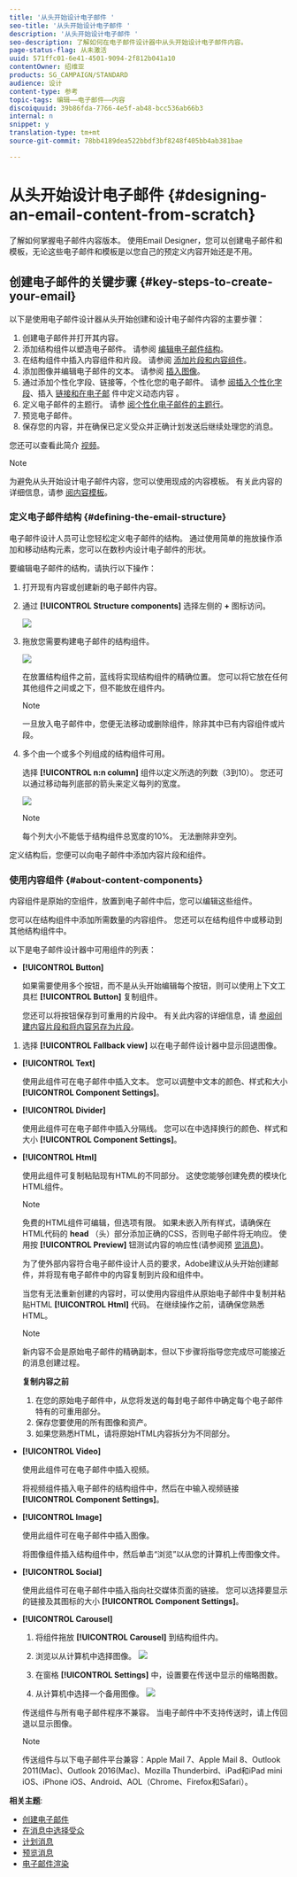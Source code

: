 ```yaml
---
title: '从头开始设计电子邮件 '
seo-title: '从头开始设计电子邮件 '
description: '从头开始设计电子邮件 '
seo-description: 了解如何在电子邮件设计器中从头开始设计电子邮件内容。
page-status-flag: 从未激活
uuid: 571ffc01-6e41-4501-9094-2f812b041a10
contentOwner: 绍维亚
products: SG_CAMPAIGN/STANDARD
audience: 设计
content-type: 参考
topic-tags: 编辑——电子邮件——内容
discoiquuid: 39b86fda-7766-4e5f-ab48-bcc536ab66b3
internal: n
snippet: y
translation-type: tm+mt
source-git-commit: 78bb4189dea522bbdf3bf8248f405bb4ab381bae

---
```



# 从头开始设计电子邮件 {#designing-an-email-content-from-scratch}

了解如何掌握电子邮件内容版本。 使用Email Designer，您可以创建电子邮件和模板，无论这些电子邮件和模板是以您自己的预定义内容开始还是不用。

## 创建电子邮件的关键步骤 {#key-steps-to-create-your-email}

以下是使用电子邮件设计器从头开始创建和设计电子邮件内容的主要步骤：

1. 创建电子邮件并打开其内容。
1. 添加结构组件以塑造电子邮件。 请参阅 [编辑电子邮件结构](../../designing/using/designing-from-scratch.md#defining-the-email-structure)。
1. 在结构组件中插入内容组件和片段。 请参阅 [添加片段和内容组件](../../designing/using/designing-from-scratch.md#defining-the-email-structure)。
1. 添加图像并编辑电子邮件的文本。 请参阅 [插入图像](../../designing/using/images.md#inserting-images)。
1. 通过添加个性化字段、链接等，个性化您的电子邮件。 请参 [阅插入个性化字段](../../designing/using/personalization.md#inserting-a-personalization-field)、插入 [链接和在电子邮](../../designing/using/links.md#inserting-a-link) 件中定义动态内容 [](../../designing/using/personalization.md#defining-dynamic-content-in-an-email)。
1. 定义电子邮件的主题行。 请参 [阅个性化电子邮件的主题行](../../designing/using/subject-line.md#defining-the-subject-line-of-an-email)。
1. 预览电子邮件。
1. 保存您的内容，并在确保已定义受众并正确计划发送后继续处理您的消息。

您还可以查看此简介 [视频](https://video.tv.adobe.com/v/22771/?autoplay=true&hidetitle=true&captions=chi_hans)。

>[!NOTE]
>
>为避免从头开始设计电子邮件内容，您可以使用现成的内容模板。 有关此内容的详细信息，请参 [阅内容模板](../../designing/using/using-reusable-content.md#content-templates)。

### 定义电子邮件结构 {#defining-the-email-structure}

电子邮件设计人员可让您轻松定义电子邮件的结构。 通过使用简单的拖放操作添加和移动结构元素，您可以在数秒内设计电子邮件的形状。

要编辑电子邮件的结构，请执行以下操作：

1. 打开现有内容或创建新的电子邮件内容。
1. 通过 **[!UICONTROL Structure components]** 选择左侧的 **+** 图标访问。

   ![](assets/email_designer_structure.png)

1. 拖放您需要构建电子邮件的结构组件。

   ![](assets/email_designer_structure_components.png)

   在放置结构组件之前，蓝线将实现结构组件的精确位置。 您可以将它放在任何其他组件之间或之下，但不能放在组件内。

   >[!NOTE]
   >
   >一旦放入电子邮件中，您便无法移动或删除组件，除非其中已有内容组件或片段。

1. 多个由一个或多个列组成的结构组件可用。

   选择 **[!UICONTROL n:n column]** 组件以定义所选的列数（3到10）。 您还可以通过移动每列底部的箭头来定义每列的宽度。

   ![](assets/email_designer_n-n-column.png)

   >[!NOTE]
   >
   >每个列大小不能低于结构组件总宽度的10%。 无法删除非空列。

定义结构后，您便可以向电子邮件中添加内容片段和组件。

### 使用内容组件 {#about-content-components}

内容组件是原始的空组件，放置到电子邮件中后，您可以编辑这些组件。

您可以在结构组件中添加所需数量的内容组件。 您还可以在结构组件中或移动到其他结构组件中。

以下是电子邮件设计器中可用组件的列表：

- **[!UICONTROL Button]**

   如果需要使用多个按钮，而不是从头开始编辑每个按钮，则可以使用上下文工具栏 **[!UICONTROL Button]** 复制组件。

   您还可以将按钮保存到可重用的片段中。 有关此内容的详细信息，请 [参阅创建内容片段](../../designing/using/using-reusable-content.md#creating-a-content-fragment)[和将内容另存为片段](../../designing/using/using-reusable-content.md#saving-content-as-a-fragment)。

1. 选择 **[!UICONTROL Fallback view]** 以在电子邮件设计器中显示回退图像。

- **[!UICONTROL Text]**

   使用此组件可在电子邮件中插入文本。 您可以调整中文本的颜色、样式和大小 **[!UICONTROL Component Settings]**。

- **[!UICONTROL Divider]**

   使用此组件可在电子邮件中插入分隔线。 您可以在中选择换行的颜色、样式和大小 **[!UICONTROL Component Settings]**。

- **[!UICONTROL Html]**

   使用此组件可复制粘贴现有HTML的不同部分。 这使您能够创建免费的模块化HTML组件。

   >[!NOTE]
   >
   >免费的HTML组件可编辑，但选项有限。 如果未嵌入所有样式，请确保在HTML代码的 **head** （头）部分添加正确的CSS，否则电子邮件将无响应。 使用按 **[!UICONTROL Preview]** 钮测试内容的响应性(请参阅预 [览消息](../../sending/using/previewing-messages.md))。

   为了使外部内容符合电子邮件设计人员的要求，Adobe建议从头开始创建邮件，并将现有电子邮件中的内容复制到片段和组件中。

   当您有无法重新创建的内容时，可以使用内容组件从原始电子邮件中复制并粘贴HTML **[!UICONTROL Html]** 代码。 在继续操作之前，请确保您熟悉HTML。

   <!-- A full example is presented below. -->

   >[!NOTE]
   >
   >新内容不会是原始电子邮件的精确副本，但以下步骤将指导您完成尽可能接近的消息创建过程。

   **复制内容之前**

   1. 在您的原始电子邮件中，从您将发送的每封电子邮件中确定每个电子邮件特有的可重用部分。
   1. 保存您要使用的所有图像和资产。
   1. 如果您熟悉HTML，请将原始HTML内容拆分为不同部分。

- **[!UICONTROL Video]**

   使用此组件可在电子邮件中插入视频。

   将视频组件插入电子邮件的结构组件中，然后在中输入视频链接 **[!UICONTROL Component Settings]**。

- **[!UICONTROL Image]**

   使用此组件可在电子邮件中插入图像。

   将图像组件插入结构组件中，然后单击“浏览”以从您的计算机上传图像文件。

- **[!UICONTROL Social]**

   使用此组件可在电子邮件中插入指向社交媒体页面的链接。 您可以选择要显示的链接及其图标的大小 **[!UICONTROL Component Settings]**。

- **[!UICONTROL Carousel]**

   1. 将组件拖放 **[!UICONTROL Carousel]** 到结构组件内。
   1. 浏览以从计算机中选择图像。
   ![](assets/des_carousel_browse.png)

   1. 在窗格 **[!UICONTROL Settings]** 中，设置要在传送中显示的缩略图数。
   1. 从计算机中选择一个备用图像。
   ![](assets/des_carousel_fallback.png)

   传送组件与所有电子邮件程序不兼容。 当电子邮件中不支持传送时，请上传回退以显示图像。

   >[!NOTE]
   >
   >传送组件与以下电子邮件平台兼容：Apple Mail 7、Apple Mail 8、Outlook 2011(Mac)、Outlook 2016(Mac)、Mozilla Thunderbird、iPad和iPad mini iOS、iPhone iOS、Android、AOL（Chrome、Firefox和Safari）。

**相关主题**:

- [创建电子邮件](../../channels/using/creating-an-email.md)
- [在消息中选择受众](../../audiences/using/selecting-an-audience-in-a-message.md)
- [计划消息](../../sending/using/about-scheduling-messages.md)
- [预览消息](../../sending/using/previewing-messages.md)
- [电子邮件渲染](../../sending/using/email-rendering.md)
